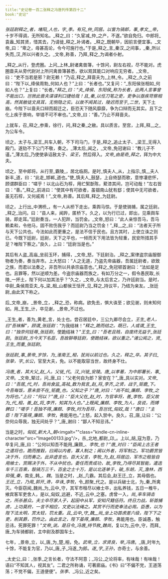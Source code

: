 ```yaml
---
title:"史记卷一百二张释之冯唐列传第四十二"
book:"史记"
---
```

_张廷尉释之_者，_堵阳_人也，字_季_。有兄_仲_同居。以訾为骑郎，事_孝文__帝_，十岁不得调，无所知名。_释之_曰：“久宦减_仲_之产，不遂。”欲自免归。中郎将_袁盎_知其贤，惜其去，乃请徙_释之_补谒者。_释之_既朝毕，因前言便宜事。_文帝_曰：“卑之，毋甚高论，令今可施行也。”于是_释之_言_秦汉_之间事，_秦_所以失而_汉_所以兴者久之。_文帝_称善，乃拜_释之_为谒者仆射。

_释之_从行，登虎圈。上问_上林_尉诸禽兽簿，十馀问，尉左右视，尽不能对。虎圈啬夫从旁代尉对上所问禽兽簿甚悉，欲以观其能口对响应无穷者。_文帝_曰：“吏不当若是邪？尉无赖！”乃诏_释之_拜啬夫为_上林_令。_释之_久之前曰：“陛下以_绛侯周勃_何如人也？”上曰：“长者也。”又复问：“_东阳侯张相如_何如人也？”上复曰：“长者。”_释之_曰：“夫_绛侯_、_东阳侯_称为长者，此两人言事曾不能出口，岂敩此啬夫谍谍利口捷给哉！且_秦_以任刀笔之吏，吏争以亟疾苛察相高，然其敝徒文具耳，无恻隐之实。以故不闻其过，陵迟而至于_二世_，天下土崩。今陛下以啬夫口辩而超迁之，臣恐天下随风靡靡，争为口辩而无其实。且下之化上疾于景响，举错不可不审也。”_文帝_曰：“善。”乃止不拜啬夫。

上就车，召_释之_参乘，徐行，问_释之秦_之敝。具以质言。至宫，上拜_释__之_为公车令。

顷之，太子与_梁王_共车入朝，不下司马门，于是_释之_追止太子、_梁王_无得入殿门。遂劾不下公门不敬，奏之。_薄太后_闻之，_文帝_免冠谢曰：“教儿子不谨。”_薄太后_乃使使承诏赦太子、_梁王_，然后得入。_文帝_由是奇_释之_，拜为中大夫。

顷之，至中郎将。从行至_霸陵_，居北临厕。是时_慎夫人_从，上指示_慎__夫人新丰_道，曰：“此走_邯郸_道也。”使_慎夫人_鼓瑟，上自倚瑟而歌，意惨凄悲怀，顾谓群臣曰：“嗟乎！以北山石为椁，用纻絮斮陈，蕠漆其间，岂可动哉！”左右皆曰：“善。”_释之_前进曰：“使其中有可欲者，虽锢南山犹有郄；使其中无可欲者，虽无石椁，又何戚焉！”_文帝_称善。其后拜_释之_为廷尉。

顷之，上行出_中渭桥_，有一人从桥下走出，乘舆马惊。于是使骑捕，属之廷尉。_释之_治问。曰：“县人来，闻跸，匿桥下。久之，以为行已过，即出，见乘舆车骑，即走耳。”廷尉奏当，一人犯跸，当罚金。_文帝_怒曰：“此人亲惊吾马，吾马赖柔和，令他马，固不败伤我乎？而廷尉乃当之罚金！”_释__之_曰：“法者天子所与天下公共也。今法如此而更重之，是法不信于民也。且方其时，上使立诛之则已。今既下廷尉，廷尉，天下之平也，一倾而天下用法皆为轻重，民安所措其手足？唯陛下察之。”良久，上曰：“廷尉当是也。”

其后有人盗_高庙_坐前玉环，捕得，_文帝_怒，下廷尉治。_释之_案律盗宗庙服御物者为奏，奏当弃市。上大怒曰：“人之无道，乃盗先帝庙器，吾属廷尉者，欲致之族，而君以法奏之，非吾所以共承宗庙意也。”_释之_免冠顿首谢曰：“法如是足也。且罪等，然以逆顺为差。今盗宗庙器而族之，有如万分之一，假令愚民取_长陵_一抔土，陛下何以加其法乎？”久之，_文帝_与太后言之，乃许廷尉当。是时，中尉_条侯周亚夫_与_梁_相_山都侯王恬开_见_释之_持议平，乃结为亲友。_张廷尉_由此天下称之。

后_文帝_崩，_景帝_立，_释之_恐，称病。欲免去，惧大诛至；欲见谢，则未知何如。用_王生_计，卒见谢，_景帝_不过也。

_王生_者，善为_黄老_言，处士也。尝召居廷中，三公九卿尽会立，_王生_老人，曰“吾袜解”，顾谓_张廷尉_：“为我结袜！”_释之_跪而结之。既已，人或谓_王生_曰：“独奈何廷辱_张廷尉_，使跪结袜？”_王生_曰：“吾老且贱，自度终无益于_张廷尉_。_张廷尉_方今天下名臣，吾故聊辱廷尉，使跪结袜，欲以重之。”诸公闻之，贤_王生_而重_张廷尉_。

_张廷尉_事_景帝_岁馀，为_淮南王_相，犹尚以前过也。久之，_释之_卒。其子曰_张挚_，字_长公_，官至大夫，免。以不能取容当世，故终身不仕。

_冯唐_者，其大父_赵_人。父徙_代_。_汉_兴徙_安陵_。_唐_以孝著，为中郎署长，事_文帝_。_文帝_辇过，问_唐_曰：“父老何自为郎？家安在？”_唐_具以实对。_文帝_曰：“吾居_代_时，吾尚食监_高袪_数为我言_赵_将_李齐_之贤，战于_钜鹿_下。今吾每饭，意未尝不在_钜鹿_也。父知之乎？”_唐_对曰：“尚不如_廉颇_、_李牧_之为将也。”上曰：“何以？”_唐_曰：“臣大父在_赵_时，为官率将，善_李牧_。臣父故为_代_相，善_赵_将_李齐_，知其为人也。”上既闻_廉颇_、_李牧_为人，良说，而搏髀曰：“嗟乎！吾独不得_廉颇_、_李牧_时为吾将，吾岂忧_匈奴_哉！”唐曰：“主臣！陛下虽得_廉颇_、_李牧_，弗能用也。”上怒，起入禁中。良久，召_唐_让曰：“公奈何众辱我，独无间处乎？”_唐_谢曰：“鄙人不知忌讳。”

当是之时，_匈奴_新大入_朝_<imgalt=""class="kindle-cn-inline-character"src="Image00133.jpg"/>，杀_北地_都尉_卬_。上以_胡_寇为意，乃卒复问_唐_曰：“公何以知吾不能用_廉颇_、_李牧_也？”_唐_对曰：“臣闻上古王者之遣将也，跪而推毂，曰阃以内者，寡人制之；阃以外者，将军制之。军功爵赏皆决于外，归而奏之。此非虚言也。臣大父言，_李牧_为_赵_将居边，军市之租皆自用飨士，赏赐决于外，不从中扰也。委任而责成功，故_李牧_乃得尽其智能，遣选车千三百乘，彀骑万三千，百金之士十万，是以北逐单于，破_东胡_，灭_澹林_，西抑强_秦_，南支_韩_、_魏_。当是之时，_赵_几霸。其后会_赵王迁_立，其母倡也。_王迁_立，乃用_郭开_谗，卒诛_李牧_，令_颜聚_代之。是以兵破士北，为_秦_所禽灭。今臣窃闻_魏尚_为_云中_守，其军市租尽以飨士卒，出私养钱，五日一椎牛，飨宾客军吏舍人，是以_匈奴_远避，不近_云中_之塞。虏曾一入，_尚_率车骑击之，所杀甚众。夫士卒尽家人子，起田中从军，安知尺籍伍符。终日力战，斩首捕虏，上功莫府，一言不相应，文吏以法绳之。其赏不行而吏奉法必用。臣愚，以为陛下法太明，赏太轻，罚太重。且_云中_守_魏__尚_坐上功首虏差六级，陛下下之吏，削其爵，罚作之。由此言之，陛下虽得_廉颇_、_李牧_，弗能用也。臣诚愚，触忌讳，死罪死罪！”_文帝_说。是日令_冯唐_持节赦_魏尚_，复以为_云中_守，而拜_唐_为车骑都尉，主中尉及郡国车士。

七年，_景帝_立，以_唐_为_楚_相，免。_武帝_立，求贤良，举_冯唐_。_唐_时年九十馀，不能复为官，乃以_唐_子_冯遂_为郎。_遂_字_王孙_，亦奇士，与余善。

_太史公_曰：_张季_之言长者，守法不阿意；_冯公_之论将率，有味哉！有味哉！语曰“不知其人，视其友”。二君之所称诵，可著廊庙。《书》曰“不偏不党，王道荡荡；不党不偏，王道便便”。_张季_、_冯公_近之矣。
